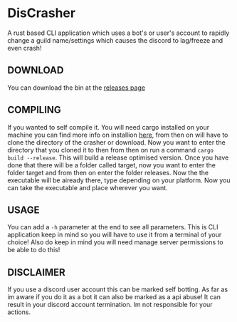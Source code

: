 # DisCrasher
A rust based CLI application which uses a bot's or user's account to rapidly change a guild name/settings which causes the discord to lag/freeze and even crash!

## DOWNLOAD
You can download the bin at the [releases page](https://github.com/AXDZ/DisCrasher/releases "releases page")

## COMPILING
If you wanted to self compile it. You will need cargo installed on your machine you can find more info on installion [here](https://www.rust-lang.org/tools/install "installation"), from then on will have to clone the directory of the crasher or download. Now you want to enter the directory that you cloned it to then from then on run a command ```cargo build --release```. This will build a release optimised version. Once you have done that there will be a folder called target, now you want to enter the folder target and from then on enter the folder releases. Now the the executable will be aiready there, type depending on your platform. Now you can take the executable and place wherever you want.

## USAGE
You can add a ```-h``` parameter at the end to see all parameters. This is CLI application keep in mind so you will have to use it from a terminal of your choice! Also do keep in mind you will need manage server permissions to be able to do this!

## DISCLAIMER
If you use a discord user account this can be marked self botting. As far as im aware if you do it as a bot it can also be marked as a api abuse! It can result in your discord account termination. Im not responsible for your actions.
